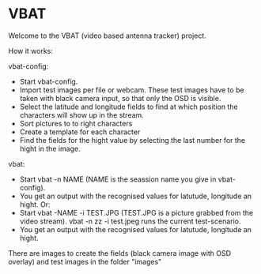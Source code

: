 # VBAT

Welcome to the VBAT (video based antenna tracker) project.

How it works:

vbat-config:
- Start vbat-config.
- Import test images per file or webcam. These test images have to be taken with black camera input, so that only the OSD is visible.
- Select the latitude and longitude fields to find at which position the characters will show up in the stream.
- Sort pictures to to right characters
- Create a template for each character
- Find the fields for the hight value by selecting the last number for the hight in the image.

vbat:
- Start vbat -n NAME (NAME is the seassion name you give in vbat-config).
- You get an output with the recognised values for latutude, longitude an hight.
Or:
- Start vbat -NAME -i TEST.JPG (TEST.JPG is a picture grabbed from the video stream). vbat -n zz -i test.jpeg runs the current test-scenario.
- You get an output with the recognised values for latutude, longitude an hight.

There are images to create the fields (black camera image with OSD overlay) and test images in the folder "images"
